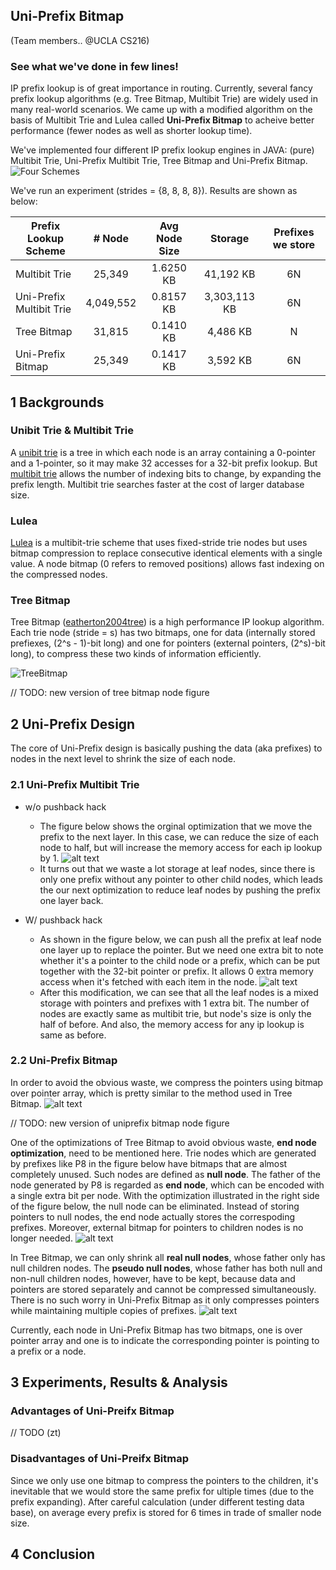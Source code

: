 ## Uni-Prefix Bitmap
(Team members.. @UCLA CS216)

### See what we've done in few lines!
IP prefix lookup is of great importance in routing. Currently, several fancy prefix lookup algorithms (e.g. Tree Bitmap, Multibit Trie) are widely used in many real-world scenarios. We came up with a modified algorithm on the basis of Multibit Trie and Lulea called **Uni-Prefix Bitmap** to acheive better performance (fewer nodes as well as shorter lookup time). 

We've implemented four different IP prefix lookup engines in JAVA: (pure) Multibit Trie, Uni-Prefix Multibit Trie, Tree Bitmap and Uni-Prefix Bitmap.
![](https://github.com/johnwenjunwu/proj216/blob/master/figures/FourSchemes.png?raw=true "Four Schemes")

We've run an experiment (strides = {8, 8, 8, 8}). Results are shown as below:

| Prefix Lookup Scheme | # Node  | Avg Node Size | Storage  | Prefixes we store |
| ------------- |:-----:|:--------------:|:-----:|:------:|
| Multibit Trie      | 25,349 | 1.6250 KB| 41,192 KB | 6N |
| Uni-Prefix Multibit Trie      | 4,049,552      |   0.8157 KB | 3,303,113 KB | 6N |
| Tree Bitmap | 31,815      | 0.1410 KB |  4,486 KB | N |
| Uni-Prefix Bitmap | 25,349      |  0.1417 KB | 3,592 KB | 6N |


## 1 Backgrounds
### Unibit Trie & Multibit Trie
A [unibit trie](https://raminaji.wordpress.com/unibit-tries/) is a tree in which each node is an array containing a 0-pointer and a 1-pointer, so it may make 32 accesses for a 32-bit prefix lookup. But [multibit trie](https://raminaji.wordpress.com/multibit-tries/) allows the number of indexing bits to change, by expanding the prefix length. Multibit trie searches faster at the cost of larger database size.
### Lulea
[Lulea](https://en.wikipedia.org/wiki/Lule%C3%A5_algorithm) is a multibit-trie scheme that uses fixed-stride trie nodes but uses bitmap compression to replace consecutive identical elements with a single value. A node bitmap (0 refers to removed positions) allows fast indexing on the compressed nodes.
### Tree Bitmap
Tree Bitmap ([eatherton2004tree](http://cseweb.ucsd.edu/~varghese/PAPERS/ccr2004.pdf)) is a high performance IP lookup algorithm. Each trie node (stride = s) has two bitmaps, one for data (internally stored prefiexes, (2^s - 1)-bit long) and one for pointers (external pointers, (2^s)-bit long), to compress these two kinds of information efficiently. 

![](https://github.com/johnwenjunwu/proj216/blob/master/figures/TreeBitmap.png?raw=true "TreeBitmap")

// TODO: new version of tree bitmap node figure

## 2 Uni-Prefix Design
The core of Uni-Prefix design is basically pushing the data (aka prefixes) to nodes in the next level to shrink the size of each node.
### 2.1 Uni-Prefix Multibit Trie 
- w/o pushback hack
    - The figure below shows the orginal optimization that we move the prefix to the next layer. In this case, we can reduce the size of each node to half, but will increase the memory access for each ip lookup by 1. ![alt text](https://github.com/johnwenjunwu/proj216/blob/master/figures/Uniprefix.png?raw=true "Original Uni-Prefix")
    - It turns out that we waste a lot storage at leaf nodes, since there is only one prefix without any pointer to other child nodes, which leads the our next optimization to reduce leaf nodes by pushing the prefix one layer back.
        
- W/ pushback hack
    - As shown in the figure below, we can push all the prefix at leaf node one layer up to replace the pointer. But we need one extra bit to note whether it's a pointer to the child node or a prefix, which can be put together with the 32-bit pointer or prefix. It allows 0 extra memory access when it's fetched with each item in the node. ![alt text](https://github.com/johnwenjunwu/proj216/blob/master/figures/UniprefixWithPushBack.png?raw=true "Original Uni-Prefix") 
    - After this modification, we can see that all the leaf nodes is a mixed storage with pointers and prefixes with 1 extra bit. The number of nodes are exactly same as multibit trie, but node's size is only the half of before. And also, the memory access for any ip lookup is same as before.

### 2.2 Uni-Prefix Bitmap
In order to avoid the obvious waste, we compress the pointers using bitmap over pointer array, which is pretty similar to the method used in Tree Bitmap. 
![alt text](https://github.com/johnwenjunwu/proj216/blob/master/figures/UniPrefixBitmap.png?raw=true "UniPrefixBitmap")

// TODO: new version of uniprefix bitmap node figure

One of the optimizations of Tree Bitmap to avoid obvious waste, **end node optimization**, need to be mentioned here. Trie nodes which are generated by prefixes like P8 in the figure below have bitmaps that are almost completely unused. Such nodes are defined as **null node**. The father of the node generated by P8 is regarded as **end node**, which can be encoded with a single extra bit per node. With the optimization illustrated in the right side of the figure below, the null node can be eliminated. Instead of storing pointers to null nodes, the end node actually stores the correspoding prefixes. Moreover, external bitmap for pointers to children nodes is no longer needed.
![alt text](https://github.com/johnwenjunwu/proj216/blob/master/figures/EndNodeOptimization.png?raw=true "end node optimization")

In Tree Bitmap, we can only shrink all **real null nodes**, whose father only has null children nodes. The **pseudo null nodes**, whose father has both null and non-null children nodes, however, have to be kept, because data and pointers are stored separately and cannot be compressed simultaneously. There is no such worry in Uni-Prefix Bitmap as it only compresses pointers while maintaining multiple copies of prefixes.
![alt text](https://github.com/johnwenjunwu/proj216/blob/master/figures/Real_vs_PseudoNullNode.png?raw=true "Real vs Pseudo Null Node")

Currently, each node in Uni-Prefix Bitmap has two bitmaps, one is over pointer array and one is to indicate the corresponding pointer is pointing to a prefix or a node.

## 3 Experiments, Results & Analysis
### Advantages of Uni-Preifx Bitmap
// TODO (zt)

### Disadvantages of Uni-Preifx Bitmap
Since we only use one bitmap to compress the pointers to the children, it's inevitable that we would store the same prefix for ultiple times (due to the prefix expanding). After careful calculation (under different testing data base), on average every prefix is stored for 6 times in trade of smaller node size. 

## 4 Conclusion
